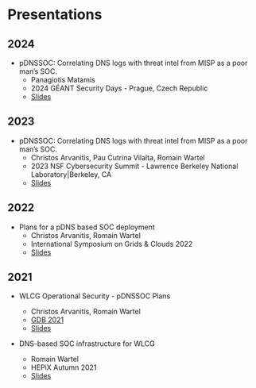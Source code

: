 # Presentations

## 2024

* pDNSSOC: Correlating DNS logs with threat intel from MISP as a poor man’s SOC.
    * Panagiotis Matamis
    * 2024 GÉANT Security Days - Prague, Czech Republic
    * [Slides](./presentations/2024/pdnssoc_presented_by_deic.pdf)

## 2023

* pDNSSOC: Correlating DNS logs with threat intel from MISP as a poor man’s SOC.
    * Christos Arvanitis, Pau Cutrina Vilalta, Romain Wartel
    * 2023 NSF Cybersecurity Summit - Lawrence Berkeley National Laboratory|Berkeley, CA
    * [Slides](./presentations/2023/pDNSSOC_NSF_2023.pdf)

## 2022

* Plans for a pDNS based SOC deployment
    * Christos Arvanitis, Romain Wartel
    * International Symposium on Grids & Clouds 2022
    * [Slides](./presentations/2022/Plans%20for%20a%20pDNS%20based%20SOC%20deployment%20-%20ISGC%202022.pdf)

## 2021

* WLCG Operational Security - pDNSSOC Plans
    * Christos Arvanitis, Romain Wartel
    * [GDB 2021](https://indico.cern.ch/event/876796/#15-pdns-soc-plans)
    * [Slides](./presentations/2021/WLCG-SEC-OPS-COMBINED-GDB-DEC-2021_v4.pdf)

* DNS-based SOC infrastructure for WLCG
    * Romain Wartel
    * HEPiX Autumn 2021
    * [Slides](./presentations/2021/DNS_SOC.pdf)

